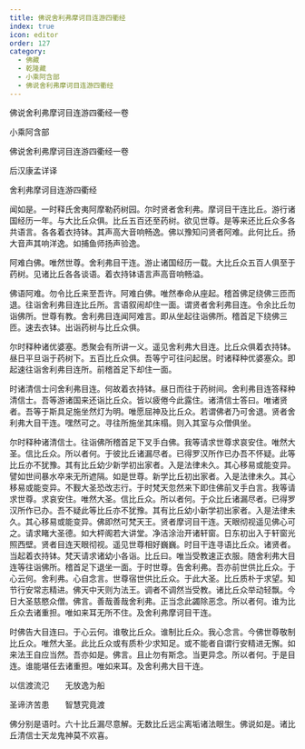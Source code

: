 ```yaml
---
title: 佛说舍利弗摩诃目连游四衢经
index: true
icon: editor
order: 127
category:
  - 佛藏
  - 乾隆藏
  - 小乘阿含部
  - 佛说舍利弗摩诃目连游四衢经
---
```


佛说舍利弗摩诃目连游四衢经一卷  

小乘阿含部  

佛说舍利弗摩诃目连游四衢经一卷  

后汉康孟详译  

舍利弗摩诃目连游四衢经  

闻如是。一时释氏舍夷阿摩勒药树园。尔时贤者舍利弗。摩诃目干连比丘。游行诸国经历一年。与大比丘众俱。比丘五百还至药树。欲见世尊。是等来还比丘众多各共语言。各各着衣持钵。其声高大音响畅逸。佛以豫知问贤者阿难。此何比丘。扬大音声其响洋逸。如捕鱼师扬声验逸。  

阿难白佛。唯然世尊。舍利弗目干连。游止诸国经历一载。大比丘众五百人俱至于药树。见诸比丘各各谈语。着衣持钵语言声高音响畅溢。  

佛语阿难。勿令比丘来至吾许。阿难白佛。唯然奉命从座起。稽首佛足绕佛三匝而退。往诣舍利弗目连比丘所。言语叙闹却住一面。谓贤者舍利弗目连。令余比丘勿诣佛所。世尊有教。舍利弗目连闻阿难言。即从坐起往诣佛所。稽首足下绕佛三匝。速去衣钵。出诣药树与比丘众俱。  

尔时释种诸优婆塞。悉聚会有所讲一义。遥见舍利弗大目连。比丘众俱着衣持钵。昼日平旦诣于药树下。五百比丘众俱。吾等宁可往问起居。时诸释种优婆塞众。即起速往诣舍利弗目连所。前稽首足下却住一面。  

时诸清信士问舍利弗目连。何故着衣持钵。昼日而往于药树间。舍利弗目连答释种清信士。吾等游诸国来还诣比丘众。皆以疲倦今此露住。诸清信士答曰。唯诸贤者。吾等于斯具足施坐然灯为明。唯愿屈神及比丘众。若谓佛者乃可舍退。贤者舍利弗大目干连。嘿然可之。寻往所施坐其床榻。则入其室与众僧俱坐。  

尔时释种诸清信士。往诣佛所稽首足下叉手白佛。我等请求世尊求哀安住。唯然大圣。信比丘众。所以者何。于彼比丘诸漏尽者。已得罗汉所作已办吾不怀疑。此等比丘亦不犹豫。其有比丘幼少新学初出家者。入是法律未久。其心移易或能变异。譬如世间暴水卒来无所遮隔。如是世尊。新学比丘初出家者。入是法律未久。其心移易或能变异。不觐大圣恐改志行。于时梵天忽然来下即住佛前叉手白言。我等请求世尊。求哀安住。唯然大圣。信比丘众。所以者何。于众比丘诸漏尽者。已得罗汉所作已办。吾不疑此等比丘亦不犹豫。其有比丘幼小新学初出家者。入是法律未久。其心移易或能变异。佛即然可梵天王。贤者摩诃目干连。天眼彻视遥见佛心可之。请求睹大圣德。如大枰阁若大讲堂。净洁涂治开诸轩窗。日东初出入于轩窗光照西壁。贤者目连天眼彻视。遥见世尊相好巍巍。时目干连寻语比丘众。诸贤者。当起着衣持钵。梵天请求诸幼小各诣。比丘曰。唯当受教速正衣服。随舍利弗大目连等往诣佛所。稽首足下退坐一面。于时世尊。告舍利弗。吾亦前世供比丘众。于心云何。舍利弗。心自念言。世尊宿世供比丘众。于此大圣。比丘质朴于求望。知节行安常志精进。佛天中天则为法王。调者不调然当受教。诸比丘众举动轻飘。今日大圣慈愍众僧。佛言。善哉善哉舍利弗。正当念此蠲除恶念。所以者何。谁为比丘众去诸重担。唯如来耳无所不住。及舍利弗摩诃目干连。  

时佛告大目连曰。于心云何。谁敬比丘众。谁制比丘众。我心念言。今佛世尊敬制比丘众。唯然大圣。此比丘众或有质朴少求知足。或不能者自谓行安精进无懈。如来法王自应当然。吾亦如是。佛言。且止勿有斯念。当更异念。所以者何。于是目连。谁能堪任去诸重担。唯如来耳。及舍利弗大目干连。  

以信渡流氾　　无放逸为船  

圣谛济苦患　　智慧究竟渡  

佛分别是语时。六十比丘漏尽意解。无数比丘远尘离垢诸法眼生。佛说如是。诸比丘清信士天龙鬼神莫不欢喜。  
